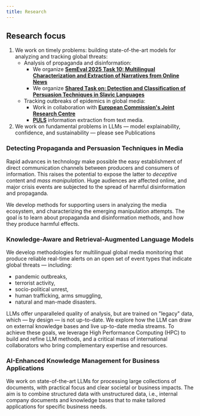 ```yaml
---
title: Research
---
```



## Research focus

1. We work on timely problems: building state-of-the-art models for analyzing and tracking global threats:
    - Analysis of propaganda and disinformation:
        - We organize [__SemEval 2025 Task 10: Multilingual Characterization and Extraction of Narratives from Online News__](https://propaganda.math.unipd.it/semeval2025task10/)
        - We organize [__Shared Task on: Detection and Classification of Persuasion Techniques in Slavic Languages__](https://bsnlp.cs.helsinki.fi/shared-task.html)
    - Tracking outbreaks of epidemics in global media:
        - Work in collaboration with [__European Commission's Joint Research Centre__](https://medisys.newsbrief.eu/medisys/helsinkiedition/en/home.html)
        - [__PULS__](https://puls.cs.helsinki.fi/) information extraction from text media.
2. We work on fundamental problems in LLMs — model explainability, confidence, and sustainability — please see Publications


### Detecting Propaganda and Persuasion Techniques in Media

Rapid advances in technology make possible the easy establishment of direct communication channels between producers and consumers of information.
This raises the potential to expose the latter to _deceptive_ content and _mass manipulation_.
Huge audiences are affected online, and major crisis events are subjected to the spread of harmful disinformation and propaganda.

We develop methods for supporting users in analyzing the media ecosystem, and characterizing the emerging manipulation attempts.
The goal is to learn about propaganda and disinformation methods, and how they produce harmful effects.


### Knowledge-Aware and Retrieval-Augmented Language Models

We develop methodologies for multilingual global media monitoring that produce reliable real-time alerts on an open set of event types that indicate global threats — including:
- pandemic outbreaks,
- terrorist activity,
- socio-political unrest,
- human trafficking, arms smuggling,
- natural and man-made disasters.

LLMs offer unparalleled quality of analysis, but are trained on "legacy" data, which — by design — is not up-to-date.  We explore how the LLM can draw on external knowledge bases and live up-to-date media streams.
To achieve these goals, we leverage High Performance Computing (HPC) to build and refine LLM methods, and a critical mass of international collaborators who bring complementary expertise and resources.


###  AI-Enhanced Knowledge Management for Business Applications

We work on state-of-the-art LLMs for processing large collections of documents, with practical focus and clear societal or business impacts. The aim is to combine structured data with unstructured data, i.e., internal company documents and knowledge bases that to make tailored applications for specific business needs. 

<!--
## Seminar
...
    -->
